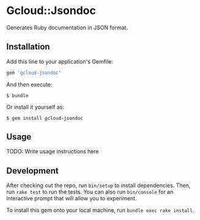 # Gcloud::Jsondoc

Generates Ruby documentation in JSON format.

## Installation

Add this line to your application's Gemfile:

```ruby
gem 'gcloud-jsondoc'
```

And then execute:

    $ bundle

Or install it yourself as:

    $ gem install gcloud-jsondoc

## Usage

TODO: Write usage instructions here

## Development

After checking out the repo, run `bin/setup` to install dependencies. Then, run
`rake test` to run the tests. You can also run `bin/console` for an interactive
prompt that will allow you to experiment.

To install this gem onto your local machine, run `bundle exec rake install`.
